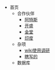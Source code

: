 - 首页
  - 合作伙伴
    - [阿特斯](factory/阿特斯.md)
    - [开盛](factory/开盛.md)
    - [金堂](factory/金堂.md)
    - [印度](factory/印度.md)
  - 杂项
    - [wiki使用调研](other/wiki使用调研.md)
    - [瞎写的](other/瞎写的.md)
  - 数据库

